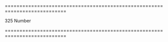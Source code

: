 <!--**
/*-------------------------------------------
    Auto-generated file. Do not modify.
-------------------------------------------

**-->
===========================================================================
<!--default-->325<!--/default-->
<!--type-->Number<!--/type-->
===========================================================================

<!--shortDescription-->

<!--/shortDescription-->

<!--fullDescription-->

<!--/fullDescription-->